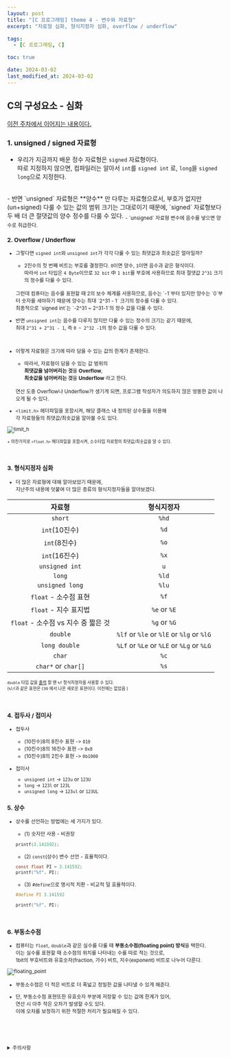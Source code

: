 ```yaml
---
layout: post
title: "[C 프로그래밍] theme 4 - 변수와 자료형"
excerpt: "자료형 심화, 형식지정자 심화, overflow / underflow"

tags:
  - [C 프로그래밍, C]

toc: true

date: 2024-03-02
last_modified_at: 2024-03-02
---
```

## C의 구성요소 - 심화
[이전 주차에서 이어지는 내용이다.][def]  
### 1. unsigned / signed 자료형
- 우리가 지금까지 배운 정수 자료형은 `signed` 자료형이다.  
따로 지정하지 않으면, 컴파일러는 알아서 `int`를 `signed int` 로, `long`을 `signed long`으로 지정한다.   
<br>
- 반면 `unsigned` 자료형은 **양수** 만 다루는 자료형으로서,  
부호가 없지만(un+signed) 다룰 수 있는 값의 범위 크기는 그대로이기 때문에,  
`signed` 자료형보다 두 배 더 큰 절댓값의 양수 정수를 다룰 수 있다.  
  <sub> - `unsigned` 자료형 변수에 음수를 넣으면 양수로 취급한다.  

<br>

### 2. Overflow / Underflow
- 그렇다면 `signed int`와 `unsigned int`가 각각 다룰 수 있는 최댓값과 최솟값은 얼마일까?  

  - 2진수의 첫 번째 비트는 부호를 결정한다. `0`이면 양수, `1`이면 음수과 같은 형식이다.  
  따라서 `int` 타입은 `4 Byte`이므로 `32 bit` 中 `1 bit`를 부호에 사용하므로 최대 절댓값 `2^31` 크기의 정수를 다룰 수 있다.  
  <br>
  그런데 컴퓨터는 음수를 표현할 때 2의 보수 체계를 사용하므로,  
  음수는 `-1`부터 있지만 양수는 `0`부터 숫자를 세야하기 때문에  
  양수는 최대 `2^31 - 1` 크기의 정수를 다룰 수 있다.  
  <br>
  최종적으로 `signed int`는 `-2^31 ~ 2^31-1`의 정수 값을 다룰 수 있다.  
  <br>

- 반면 `unsigned int`는 음수를 다루지 않지만 다룰 수 있는 정수의 크기는 같기 때문에,  
최대 `2^31 + 2^31 - 1`, 즉 `0 ~ 2^32 -1`의 정수 값을 다룰 수 있다.  

<br>

- 이렇게 자료형은 크기에 따라 담을 수 있는 값의 한계가 존재한다.  

  - 따라서, 자료형이 담을 수 있는 값 범위의  
  **최댓값을 넘어버리는 것**을 **Overflow**,  
  **최솟값을 넘어버리는 것**을 **Underflow** 라고 한다.  
  <br>
  연산 도중 Overflow나 Underflow가 생기게 되면, 프로그램 작성자가 의도하지 않은 엉뚱한 값이 나오게 될 수 있다.  

- `<limit.h>` 헤더파일을 포함시켜, 해당 클래스 내 정의된 상수들을 이용해  
각 자료형들의 최댓값/최솟값을 알아볼 수도 있다.  

![limit_h][def2]  

<sub> + 마찬가지로 `<float.h>` 헤더파일을 포함시켜, 소수타입 자료형의 최댓값/최솟값을 알 수 있다.  

<br>

### 3. 형식지정자 심화
- 더 많은 자료형에 대해 알아보았기 때문에,  
지난주의 내용에 덧붙여 더 많은 종류의 형식지정자들을 알아보겠다.  

|자료형|형식지정자|
|:---:|:---:|
|`short`|`%hd`|
|`int`(10진수)|`%d`|
|`int`(8진수)|`%o`|
|`int`(16진수)|`%x`|
|`unsigned int`|`u`|
|`long`|`%ld`|
|`unsigned long`|`%lu`|
|`float` - 소수점 표현|`%f`|
|`float` - 지수 표지법|`%e` or `%E`|
|`float` - 소수점 vs 지수 중 짧은 것|`%g` or `%G`|
|`double`|`%lf` or `%le` or `%lE` or `%lg` or `%lG`|
|`long double`|`%Lf` or `%Le` or `%LE` or `%Lg` or `%LG`|
|`char`|`%c`|
|`char*` or `char[]`|`%s`|  

<sub> `double` 타입 값을 <u>출력</u> 할 땐 `%f` 형식지정자를 사용할 수 있다.  
(`%lf`과 같은 표현은 `C99` 에서 나온 새로운 표현이다. 이전에는 없었음                   )

<br>

### 4. 접두사 / 접미사
- 접두사
  - (10진수)8의 8진수 표현 -> `010`
  - (10진수)8의 16진수 표현 -> `0x8`
  - (10진수)8의 2진수 표현 -> `0b1000`

- 접미사
  - `unsigned int` -> `123u` or `123U`
  - `long` -> `123l` or `123L`
  - `unsigned long` -> `123ul` or `123UL`

### 5. 상수
- 상수를 선언하는 방법에는 세 가지가 있다.

  - (1) 숫자만 사용 - 비권장
  
  ```c
  printf(3.141592);
  ```

  - (2) `const`(상수) 변수 선언 - 효율적이다.

  ```c
  const float PI = 3.141592;
  printf("%f", PI);
  ```

  - (3) `#define`으로 명시적 치환 - 비교적 덜 효율적이다.

  ```c
  #define PI 3.141592

  printf("%f", PI);
  ```

  <br>

### 6. 부동소수점
- 컴퓨터는 `float`, `double`과 같은 실수를 다룰 때 **부동소수점(floating point) 방식**을 택한다.  
이는 실수를 표현할 때 소수점의 위치를 나타내는 수를 따로 적는 것으로,  
1bit의 부호비트와  유효숫자(fraction, 가수) 비트, 지수(exponent) 비트로 나누어 다룬다.  

![floating_point][def3]

  - 부동소수점은 더 적은 비트로 더 폭넓고 정밀한 값을 나타낼 수 있게 해준다.  

  - 단, 부동소수점 표현또한 유효숫자 부분에 저장할 수 있는 값에 한계가 있어,  
  연산 시 아주 작은 오차가 발생할 수도 있다.  
  이에 오차를 보정하기 위한 적절한 처리가 필요해질 수 있다.

<br>
<br>
<br>
<br>
<details>
<summary>주의사항</summary>
<div markdown="1">

이 포스팅은 강원대학교 최미정 교수님의 C 프로그래밍 수업을 들으며 내용을 정리 한 것입니다.  
수업 내용에 대한 저작권은 교수님께 있으니,  
다른 곳으로의 무분별한 내용 복사를 자제해 주세요.

</div>
</details>

[def]: https://orbit3230.github.io/2024/02/29/C_theme2/#c%EC%9D%98-%EC%97%AC%EB%9F%AC-%EC%9A%94%EC%86%8C%EB%93%A4
[def2]: https://i.imgur.com/MU0Qmjz.png
[def3]: https://i.imgur.com/sKP3qNk.png
